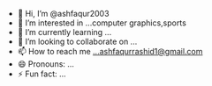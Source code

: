 - 👋 Hi, I’m @ashfaqur2003
- 👀 I’m interested in ...computer graphics,sports
- 🌱 I’m currently learning ...
- 💞️ I’m looking to collaborate on ...
- 📫 How to reach me ...ashfaqurrashid1@gmail.com
- 😄 Pronouns: ...
- ⚡ Fun fact: ...

<!---
ashfaqur-rashidmo/ashfaqur-rashidmo is a ✨ special ✨ repository because its `README.md` (this file) appears on your GitHub profile.
You can click the Preview link to take a look at your changes.
--->
